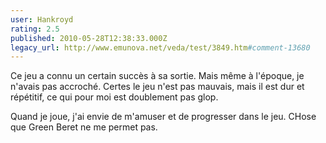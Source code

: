 ```yaml
---
user: Hankroyd
rating: 2.5
published: 2010-05-28T12:38:33.000Z
legacy_url: http://www.emunova.net/veda/test/3849.htm#comment-13680
---
```

Ce jeu a connu un certain succès à sa sortie. Mais même à l'époque, je n'avais pas accroché.
Certes le jeu n'est pas mauvais, mais il est dur et répétitif, ce qui pour moi est doublement pas glop.

Quand je joue, j'ai envie de m'amuser et de progresser dans le jeu. CHose que Green Beret ne me permet pas.